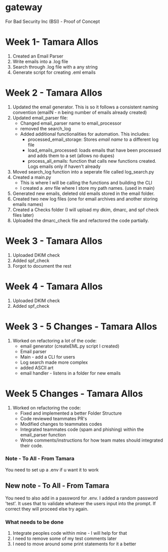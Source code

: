 # gateway
For Bad Security Inc (BSI) - Proof of Concept

# Week 1- Tamara Allos
1. Created an Email Parser
2. Write emails into a .log file
3. Search through .log file with a any string
4. Generate script for creating .eml emails

# Week 2 - Tamara Allos
1. Updated the email generator. This is so it follows a consistent naming convention (emailN - n being number of emails already created)
2. Updated email_parser file:
   - Changed email_parser name to email_processor
   - removed the search_log
   - Added additional functionalities for automation. This includes:
        -  processed_email_storage: Stores *email name* to a different log file
        - load_emails_processed: loads emails that have been processed and adds them to a set (allows   no dupes)
        - process_all_emails: function that calls new functions created. Logs emails only if haven't already
3. Moved search_log function into a seperate file called log_search.py
4. Created a main.py
    - This is where I will be calling the functions and building the CLI
    - I created a .env file where I store my path names. (used in main)
5. Generated new emails, deleted old emails stored in the email folder.
6. Created two new log files (one for email archives and another storing emails names)
7. Created a Checks folder (I will upload my dkim, dmarc, and spf check files later)
8. Uploaded the dmarc_check file and refactored the code partially.


# Week 3 - Tamara Allos
1. Uploaded DKIM check
2. Added spf_check
3. Forgot to document the rest

# Week 4 - Tamara Allos
1. Uploaded DKIM check
2. Added spf_check

# Week 3 - 5 Changes - Tamara Allos
1. Worked on refactoring a lot of the code:
    - email generator (createEML.py script I created)
    - Email parser
    - Main - add a CLI for users
    - Log search made more complex
    - added ASCII art
    - email handler - listens in a folder for new emails

# Week 5 Changes - Tamara Allos
1. Worked on refactoring the code:
    - Fixed and implemented a better Folder Structure
    - Code reviewed teammates PR's
    - Modified changes to teammates codes
    - Integrated teammates code (spam and phishing) within the email_parser function
    - Wrote comments/instructions for how team mates should integrated their code.




### Note - To All - From Tamara
You need to set up a .env if u want it to work

## New note - To All - From Tamara
You need to also add in a password for .env. I added a random password 'test'. It uses that to validate whatever the users input into the prompt. If correct they will proceed else try again.

### What needs to be done
1. Integrate peoples code within mine - I will help for that
2. I need to remove some of my test comments later
3. I need to move around some print statements for it a better

